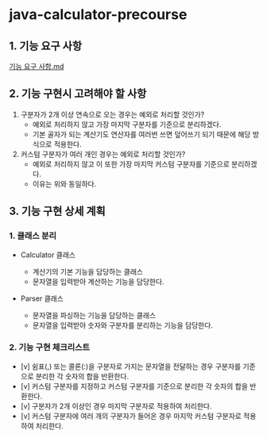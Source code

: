 # java-calculator-precourse

## 1. 기능 요구 사항
[기능 요구 사항.md](./docs/%EA%B8%B0%EB%8A%A5%EC%9A%94%EA%B5%AC%EC%82%AC%ED%95%AD.md)

## 2. 기능 구현시 고려해야 할 사항
1. 구분자가 2개 이상 연속으로 오는 경우는 예외로 처리할 것인가?
   - 예외로 처리하지 않고 가장 마지막 구분자를 기준으로 분리하겠다.
   - 기본 골자가 되는 계산기도 연산자를 여러번 쓰면 덮어쓰기 되기 때문에 해당 방식으로 적용한다.
2. 커스텀 구분자가 여러 개인 경우는 예외로 처리할 것인가?
   - 예외로 처리하지 않고 이 또한 가장 마지막 커스텀 구분자를 기준으로 분리하겠다.
   - 이유는 위와 동일하다.

## 3. 기능 구현 상세 계획
### 1. 클래스 분리
   - Calculator 클래스
     - 계산기의 기본 기능을 담당하는 클래스
     - 문자열을 입력받아 계산하는 기능을 담당한다.

   - Parser 클래스
     - 문자열을 파싱하는 기능을 담당하는 클래스
     - 문자열을 입력받아 숫자와 구분자를 분리하는 기능을 담당한다.

### 2. 기능 구현 체크리스트
   - [v] 쉼표(,) 또는 콜론(:)을 구분자로 가지는 문자열을 전달하는 경우 구분자를 기준으로 분리한 각 숫자의 합을 반환한다.
   - [v] 커스텀 구분자를 지정하고 커스텀 구분자를 기준으로 분리한 각 숫자의 합을 반환한다.
   - [v] 구분자가 2개 이상인 경우 마지막 구분자로 적용하여 처리한다.
   - [v] 커스텀 구분자에 여러 개의 구분자가 들어온 경우 마지막 커스텀 구분자로 적용하여 처리한다.